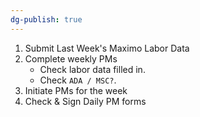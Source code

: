 ```yaml
---
dg-publish: true
---
```

1. Submit Last Week's Maximo Labor Data 
2. Complete weekly PMs
	- Check labor data filled in.
	- Check `ADA / MSC?`.
3. Initiate PMs for the week
4. Check & Sign Daily PM forms